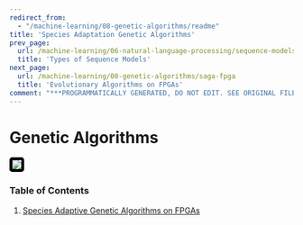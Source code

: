 ```yaml
---
redirect_from:
  - "/machine-learning/08-genetic-algorithms/readme"
title: 'Species Adaptation Genetic Algorithms'
prev_page:
  url: /machine-learning/06-natural-language-processing/sequence-models/intro
  title: 'Types of Sequence Models'
next_page:
  url: /machine-learning/08-genetic-algorithms/saga-fpga
  title: 'Evolutionary Algorithms on FPGAs'
comment: "***PROGRAMMATICALLY GENERATED, DO NOT EDIT. SEE ORIGINAL FILES IN /content***"
---
```

# Genetic Algorithms

<img src='https://i2.wp.com/themodernvedic.com/wp-content/uploads/2017/10/TautInsistentBlackrussianterrier-max-1mb.gif?resize=283%2C198' style='border: 5px solid black; border-radius: 5px;'/>

### Table of Contents
1. [Species Adaptive Genetic Algorithms on FPGAs](https://jeffchenchengyi.github.io/machine-learning/08-genetic-algorithms/saga-fpga.html)